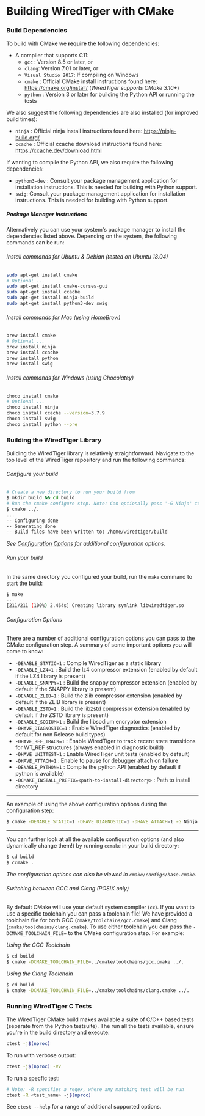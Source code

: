 # Building WiredTiger with CMake

### Build Dependencies

To build with CMake we **require** the following dependencies:

* A compiler that supports C11:
  * `gcc` : Version 8.5 or later, or 
  * `clang`: Version 7.01 or later, or
  * `Visual Studio 2017`: If compiling on Windows
  * `cmake` : Official CMake install instructions found here: https://cmake.org/install/ (*WiredTiger supports CMake 3.10+*)
  * `python` : Version 3 or later for building the Python API or running the tests

We also suggest the following dependencies are also installed (for improved build times):

* `ninja` : Official ninja install instructions found here: https://ninja-build.org/
* `ccache` : Official ccache download instructions found here: https://ccache.dev/download.html

If wanting to compile the Python API, we also require the following dependencies:

* `python3-dev` : Consult your package management application for installation instructions. This is needed for building with Python support.
* `swig`: Consult your package management application for installation instructions. This is needed for building with Python support.

##### Package Manager Instructions

Alternatively you can use your system's package manager to install the dependencies listed above. Depending on the system, the following commands can be run:

###### Install commands for Ubuntu & Debian (tested on Ubuntu 18.04)

```bash
sudo apt-get install cmake
# Optional ...
sudo apt-get install cmake-curses-gui
sudo apt-get install ccache
sudo apt-get install ninja-build
sudo apt-get install python3-dev swig
```

###### Install commands for Mac (using HomeBrew)

```bash
brew install cmake
# Optional ...
brew install ninja
brew install ccache
brew install python
brew install swig
```

###### Install commands for Windows (using Chocolatey)

```bash
choco install cmake
# Optional ...
choco install ninja
choco install ccache --version=3.7.9
choco install swig
choco install python --pre
```

### Building the WiredTiger Library

Building the WiredTiger library is relatively straightforward. Navigate to the top level of the WiredTiger repository and run the following commands:

###### Configure your build

```bash
# Create a new directory to run your build from
$ mkdir build && cd build
# Run the cmake configure step. Note: Can optionally pass '-G Ninja' to generate a ninja build.
$ cmake ../.
...
-- Configuring done
-- Generating done
-- Build files have been written to: /home/wiredtiger/build
```

*See [Configuration Options](#configuration-options) for additional configuration options.*

###### Run your build

In the same directory you configured your build, run the `make` command to start the build:

```bash
$ make
...
[211/211 (100%) 2.464s] Creating library symlink libwiredtiger.so
```

###### Configuration Options

There are a number of additional configuration options you can pass to the CMake configuration step. A summary of some important options you will come to know:

* `-DENABLE_STATIC=1` : Compile WiredTiger as a static library
* `-DENABLE_LZ4=1` : Build the lz4 compressor extension (enabled by default if the LZ4 library is present)
* `-DENABLE_SNAPPY=1` : Build the snappy compressor extension (enabled by default if the SNAPPY library is present)
* `-DENABLE_ZLIB=1` : Build the zlib compressor extension (enabled by default if the ZLIB library is present)
* `-DENABLE_ZSTD=1` : Build the libzstd compressor extension (enabled by default if the ZSTD library is present)
* `-DENABLE_SODIUM=1` : Build the libsodium encryptor extension
* `-DHAVE_DIAGNOSTIC=1` : Enable WiredTiger diagnostics (enabled by default for non Release build types)
* `-DHAVE_REF_TRACK=1` : Enable WiredTiger to track recent state transitions for WT_REF structures (always enabled in diagnostic build)
* `-DHAVE_UNITTEST=1` : Enable WiredTiger unit tests (enabled by default)
* `-DHAVE_ATTACH=1` : Enable to pause for debugger attach on failure
* `-DENABLE_PYTHON=1` : Compile the python API (enabled by default if python is available)
* `-DCMAKE_INSTALL_PREFIX=<path-to-install-directory>` : Path to install directory

---

An example of using the above configuration options during the configuration step:

```bash
$ cmake -DENABLE_STATIC=1 -DHAVE_DIAGNOSTIC=1 -DHAVE_ATTACH=1 -G Ninja ../.
```

---

You can further look at all the available configuration options (and also dynamically change them!) by running `ccmake` in your build directory:

```bash
$ cd build
$ ccmake .
```

*The configuration options can also be viewed in `cmake/configs/base.cmake`*.

###### Switching between GCC and Clang (POSIX only)

By default CMake will use your default system compiler (`cc`). If you want to use a specific toolchain you can pass a toolchain file! We have provided a toolchain file for both GCC (`cmake/toolchains/gcc.cmake`) and Clang (`cmake/toolchains/clang.cmake`). To use either toolchain you can pass the `-DCMAKE_TOOLCHAIN_FILE=` to the CMake configuration step. For example:

*Using the GCC Toolchain*

```bash
$ cd build
$ cmake -DCMAKE_TOOLCHAIN_FILE=../cmake/toolchains/gcc.cmake ../.
```

*Using the Clang Toolchain*

```bash
$ cd build
$ cmake -DCMAKE_TOOLCHAIN_FILE=../cmake/toolchains/clang.cmake ../.
```

### Running WiredTiger C Tests

The WiredTiger CMake build makes available a suite of C/C++ based tests (separate from the Python testsuite). The run all the tests available, ensure you're in the build directory and execute:

```bash
ctest -j$(nproc)
```

To run with verbose output:

```bash
ctest -j$(nproc) -VV
```

To run a specfic test:

```bash
# Note: -R specifies a regex, where any matching test will be run
ctest -R <test_name> -j$(nproc)
```

See `ctest --help` for a range of additional supported options.
